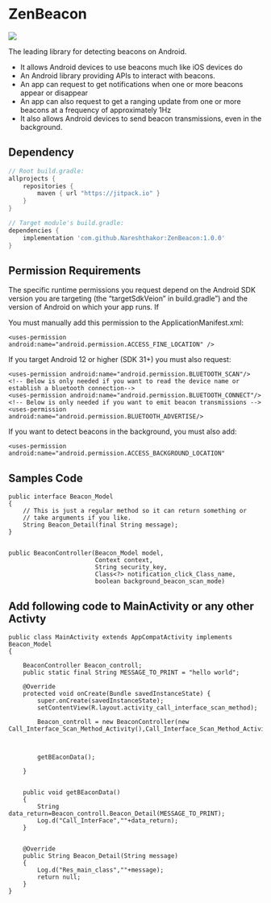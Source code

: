 # ZenBeacon

[![](https://jitpack.io/v/Nareshthakor/ZenBeacon.svg)](https://jitpack.io/#Nareshthakor/ZenBeacon)

The leading library for detecting beacons on Android. 

- It allows Android devices to use beacons much like iOS devices do
- An Android library providing APIs to interact with beacons.
- An app can request to get notifications when one or more beacons appear or disappear
- An app can also request to get a ranging update from one or more beacons at a frequency of approximately 1Hz
- It also allows Android devices to send beacon transmissions, even in the background.



## Dependency

```gradle
// Root build.gradle:
allprojects {
    repositories {
        maven { url "https://jitpack.io" }
    }
}

// Target module's build.gradle:
dependencies {
    implementation 'com.github.Nareshthakor:ZenBeacon:1.0.0'
}
```

## Permission Requirements

The specific runtime permissions you request depend on the Android SDK version you are targeting (the “targetSdkVeion” in build.gradle”) and the version of Android on which your app runs. If

You must manually add this permission to the ApplicationManifest.xml:

    <uses-permission android:name="android.permission.ACCESS_FINE_LOCATION" />
If you target Android 12 or higher (SDK 31+) you must also request:

    <uses-permission android:name="android.permission.BLUETOOTH_SCAN"/>
    <!-- Below is only needed if you want to read the device name or establish a bluetooth connection-->
    <uses-permission android:name="android.permission.BLUETOOTH_CONNECT"/>
    <!-- Below is only needed if you want to emit beacon transmissions -->
    <uses-permission android:name="android.permission.BLUETOOTH_ADVERTISE/>
If you want to detect beacons in the background, you must also add:

    <uses-permission android:name="android.permission.ACCESS_BACKGROUND_LOCATION"
    
 ## Samples Code

```
public interface Beacon_Model
{
    // This is just a regular method so it can return something or
    // take arguments if you like.
    String Beacon_Detail(final String message);
}


public BeaconController(Beacon_Model model,
                        Context context,
                        String security_key,
                        Class<?> notification_click_Class_name,
                        boolean background_beacon_scan_mode)
```

## Add following code to MainActivity or any other Activty


```
public class MainActivity extends AppCompatActivity implements Beacon_Model
{

    BeaconController Beacon_controll;
    public static final String MESSAGE_TO_PRINT = "hello world";

    @Override
    protected void onCreate(Bundle savedInstanceState) {
        super.onCreate(savedInstanceState);
        setContentView(R.layout.activity_call_interface_scan_method);

        Beacon_controll = new BeaconController(new Call_Interface_Scan_Method_Activity(),Call_Interface_Scan_Method_Activity.this,"12345678",Qsmp_Dashboard_Activity.class,true);

   

        getBEaconData();

    }


    public void getBEaconData()
    {
        String data_return=Beacon_controll.Beacon_Detail(MESSAGE_TO_PRINT);
        Log.d("Call_InterFace",""+data_return);
    }


    @Override
    public String Beacon_Detail(String message)
    {
        Log.d("Res_main_class",""+message);
        return null;
    }
}
```




